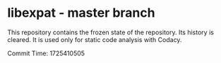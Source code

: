 # libexpat - master branch

This repository contains the frozen state of the repository.
Its history is cleared. It is used only for static code
analysis with Codacy.

Commit Time: 1725410505